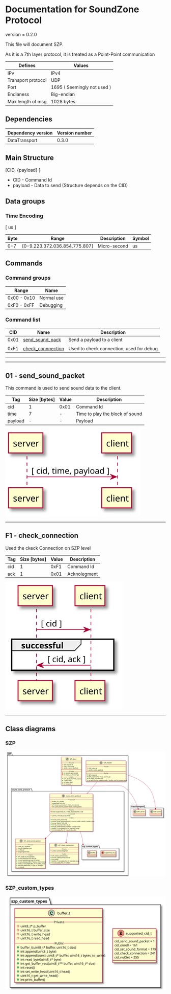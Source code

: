 
# Documentation for SoundZone Protocol
<!--
To compile puml use: (Assuming plantuml you are in the directory)
plantuml.jar -tsvg README.md -o sequence_diagrams
-->

version = 0.2.0

This file will document SZP.

As it is a 7th layer protocol, it is treated as a Point-Point communication

| Defines | Values |
|---|---|
| IPv | IPv4 |
| Transport protocol | UDP |
| Port | 1695 ( Seemingly not used ) |
| Endianess | Big-endian |
| Max length of msg | 1028 bytes |

## Dependencies
| Dependency version | Version number |
|---|---|
|DataTransport|0.3.0|

## Main Structure

[CID, {payload} ]

* CID - Command Id
* payload - Data to send (Structure depends on the CID)

## Data groups

### Time Encoding
[ us ]

| Byte| Range | Description | Symbol |
|---|---|---|---|
| 0-7 | [0-9.223.372.036.854.775.807] | Micro-second | us |

## Commands

### Command groups

| Range | Name |
|---| ---|
| 0x00 - 0x10 | Normal use |
| 0xF0 - 0xFF | Debugging |

### Command list

|CID | Name | Description |
|---|---|---|
| 0x01 | [send_sound_pack](#01---sendsoundpacket) | Send a payload to a client |
|||
| 0xF1 | [check_connnection](#f1---checkconnetion) | Used to check connection, used for debug |

---
---

## 01 - send_sound_packet
This command is used to send sound data to the client.

| Tag | Size [bytes] | Value | Description |
|---|---|---|---|
| cid | 1 | 0x01 | Command Id |
| time | 7 | - | Time to play the block of sound |
| payload | - | - | Payload |

<!--
```
@startuml 01_send
server -> client: [ cid, time, payload ]
@enduml
```
-->

![](sequence_diagrams/01_send.svg)

---

## F1 - check_connection
Used the ckeck Connection on SZP level

| Tag | Size [bytes] | Value | Description |
|---|---|---|---|
| cid | 1 | 0xF1 | Command Id |
| ack | 1 | 0x01 | Acknolegment |

<!--
```
@startuml F1_check_con
server -> client: [ cid ]
group successful
    server <- client: [ cid, ack ]
end
@enduml
```
-->

![](sequence_diagrams/F1_check_con.svg)

---

## Class diagrams

### SZP

<!--
```
@startuml class_diagram

package SZP {
    SZP_master --o sound_zone_protocol
    SZP_slave --o sound_zone_protocol

    package sound_zone_protocol {
    sound_zone_protocol --* x01_send_sound_packet
    sound_zone_protocol --* xF1_check_connection
    sound_zone_protocol --* szp_custom_types

    package szp_custom_types{
        enum supported_cid_t{}
        class buffer_t{}
    }
    }
}

package DataTransport{
    SZP_master --* UDP_client
    SZP_slave --* UDP_server

    class UDP_client{}
    class UDP_server{}
}

class SZP_master{
    --Private--
    - UDP_client dt
    - uint8_t comm_buffer[]
    ___
    --Public--
    + SZP_master()
    + SZP_master(char *host, bool is_ip)
    + int check_connection()
    + int send_sound_packet(uint8_t* buffer, uint16_t packet_size)
}

class SZP_slave{
    --Private--
    - UDP_server dt
    - char* fifo_name
    - uint8_t comm_buffer[]
    ___
    --Private--
    - int encode_and_send()
    - int react_on_incoming()
    --Public--
    + SZP_slave(char* fifo_name)
    + ~SZP_slave()
    + int open_fifo()
    + int recieve()
}

class sound_zone_protocol {
    --Protected--
    # buffer_t* p_buffer
    # supported_cid_t cid
    # xF1_check_connection* check_connection
    # x01_send_sound_packet* send_sound_packet
    ___
    --Private--
    - static supported_cid_t initial_decode(uint8_t cid)
    --Protected--
    # uint16_t encode_and_send()
    --Public--
    + sound_zone_protocol()
    + sound_zone_protocol(uint8_t* comm_buffer, uint16_t buffer_size)
    + int set_fifo(int* fifo_fd)
    + int set_values(uint8_t value)
    + int set_values(uint8_t *values, uint16_t size)
    + buffer_t* encode(buffer_t* encoded_msg)
    + int decode(buffer_t* msg_to_decode)
}

class x01_send_sound_packet {
    --Private--
    - uint8_t* p_payload
    - uint16_t payload_size
    - int fifo_fd
    - long long int time
    ___
    --Public--
    + x01_send_sound_packet()
    + int set_fifo(const int* fifo_fd)
    + int set_values(long long int value)
    + int set_values(uint8_t *values, uint16_t size)
    + buffer_t* encode(buffer_t* encoded_msg)
    + void decode(buffer_t* msg_to_decode)
    + int reset()
}

class xF1_check_connection {
    --Private--
    - uint8_t acknowledgment
    ___
    --Public--
    + xF1_check_connection()
    + int set_values(uint8_t value)
    + int reset()
    + buffer_t* encode(buffer_t* encoded_msg)
    + int decode(buffer_t* buffer)
}

@enduml
```
-->


![](sequence_diagrams/class_diagram.svg)

### SZP_custom_types

<!--
```
@startuml class_diagram_custom_types

package szp_custom_types{
        
        enum supported_cid_t{
            cid_send_sound_packet = 1
            cid_enroll = 161
            cid_set_sound_format = 179
            cid_check_connection = 241
            cid_notSet = 255
        }

        class buffer_t{
            --Private--
            - uint8_t* p_buffer
            - uint16_t buffer_size
            - uint16_t write_head
            - uint16_t read_head
            --Public--
            + buffer_t(uint8_t* buffer, uint16_t size)
            + int append(uint8_t byte)
            + int append(const uint8_t* buffer, uint16_t bytes_to_write)
            + int read_byte(uint8_t* byte)
            + int get_buffer_rest(uint8_t** buffer, uint16_t* size)
            + int reset()
            + int set_write_head(uint16_t head)
            + uint16_t get_write_head()
            + int print_buffer()
        }
    }

@enduml
```
-->


![](sequence_diagrams/class_diagram_custom_types.svg)